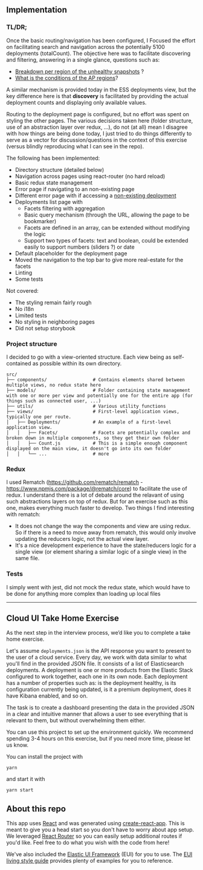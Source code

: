 ## Implementation

### TL/DR;

Once the basic routing/navigation has been configured, I Focused the effort on facilitating search and navigation across the potentially 5100 deployments (totalCount). The objective here was to facilitate discovering and filtering, answering in a single glance, questions such as:

- [Breakdown per region of the unhealthy snapshots](http://localhost:3000/deployments?q=%7B%22snapshots.healthy%22%3A%7B%22%24eq%22%3Afalse%7D%7D) ?
- [What is the conditions of the AP regions](http://localhost:3000/deployments?q=%7B%22regionId%22%3A%7B%22%24in%22%3A%5B%22ap-southeast-2%22%2C%22ap-northeast-1%22%2C%22ap-southeast-1%22%5D%7D%7D)?

A similar mechanism is provided today in the ESS deployments view, but the key difference here is that **discovery** is facilitated by providing the actual deployment counts and displaying only available values.

Routing to the deployment page is configured, but no effort was spent on styling the other pages. The various decisions taken here (folder structure, use of an abstraction layer over redux, ...), do not (at all) mean I disagree with how things are being done today, I just tried to do things differently to serve as a vector for discussion/questions in the context of this exercise (versus blindly reproducing what I can see in the repo).

The following has been implemented:

- Directory structure (detailed below)
- Navigation across pages using react-router (no hard reload)
- Basic redux state management
- Error page if navigating to an non-existing page
- Different error page with if accessing a [non-existing deployment](http://localhost:3000/deployment/a3443d37-faca-5595-87b9-5a4518b0a620efefe)
- Deployments list page with
  - Facets filtering with aggregation
  - Basic query mechanism (through the URL, allowing the page to be bookmarker)
  - Facets are defined in an array, can be extended without modifying the logic
  - Support two types of facets: text and boolean, could be extended easily to support numbers (sliders ?) or date
- Default placeholder for the deployment page
- Moved the navigation to the top bar to give more real-estate for the facets
- Linting
- Some tests

Not covered:

- The styling remain fairly rough
- No i18n
- Limited tests
- No styling in neighboring pages
- Did not setup storybook

### Project structure

I decided to go with a view-oriented structure. Each view being as self-contained as possible within its own directory.

```
src/
├── components/                 # Contains elements shared between multiple views, no redux state here
├── models/                     # Folder containing state management with one or more per view and potentially one for the entire app (for things such as connected user, ...)
├── utils/                      # Various utility functions
├── views/                      # First-level application views, typically one per route.
│   ├── Deployments/            # An example of a first-level application view.
│   │   ├── Facets/             # Facets are potentially complex and broken down in multiple components, so they get their own folder
│   │   ├── Count.js            # This is a simple enough component displayed on the main view, it doesn't go into its own folder
│   │   └── ...                 # more
```

### Redux

I used Rematch (https://github.com/rematch/rematch - https://www.npmjs.com/package/@rematch/core) to facilitate the use of redux. I understand there is a lot of debate around the relavant of using such abstractions layers on top of redux. But for an exercise such as this one, makes everything much faster to develop. Two things I find interesting with rematch:

- It does not change the way the components and view are using redux. So if there is a need to move away from rematch, this would only involve updating the reducers logic, not the actual view layer.
- It's a nice development experience to have the state/reducers logic for a single view (or element sharing a similar logic of a single view) in the same file.

### Tests

I simply went with jest, did not mock the redux state, which would have to be done for anything more complex than loading up local files

---

## Cloud UI Take Home Exercise

As the next step in the interview process, we’d like you to complete a take home exercise.

Let's assume `deployments.json` is the API response you want to present to the user of a cloud service. Every day, we work with data similar to what you'll find in the provided JSON file. It consists of a list of Elasticsearch deployments. A deployment is one or more products from the Elastic Stack configured to work together, each one in its own node. Each deployment has a number of properties such as: is the deployment healthy, is its configuration currently being updated, is it a premium deployment, does it have Kibana enabled, and so on.

The task is to create a dashboard presenting the data in the provided JSON in a clear and intuitive manner that allows a user to see everything that is relevant to them, but without overwhelming them either.

You can use this project to set up the environment quickly.
We recommend spending 3-4 hours on this exercise, but if you need more time, please let us know.

You can install the project with

```
yarn
```

and start it with

```
yarn start
```

## About this repo

This app uses [React](https://reactjs.org/) and was generated using [create-react-app](https://github.com/facebook/create-react-app). This is meant to give you a head start so you don't have to worry about app setup. We leveraged [React Router](https://github.com/ReactTraining/react-router) so you can easily setup additional routes if you'd like. Feel free to do what you wish with the code from here!

We've also included the [Elastic UI Framework](https://github.com/elastic/eui) (EUI) for you to use. The [EUI living style guide](https://elastic.github.io/eui/#/) provides plenty of examples for you to reference.

